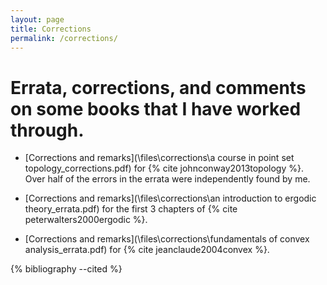 ```yaml
---
layout: page
title: Corrections
permalink: /corrections/
---
```


Errata, corrections, and comments on some books that I have worked through.
====

* [Corrections and remarks](\files\corrections\a course in point set topology_corrections.pdf) for {% cite johnconway2013topology %}. Over half of the errors in the errata were independently found by me.

* [Corrections and remarks](\files\corrections\an introduction to ergodic theory_errata.pdf) for the first 3 chapters of {% cite peterwalters2000ergodic %}.

* [Corrections and remarks](\files\corrections\fundamentals of convex analysis_errata.pdf) for {% cite jeanclaude2004convex %}.

{% bibliography --cited %}
